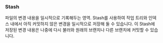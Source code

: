 
### Stash
파일의 변경 내용을 일시적으로 기록해두는 영역.
Stash를 사용하여 작업 트리와 인덱스 내에서 아직 커밋하지 않은 변경을 일시적으로 저장해 둘 수 있습니다. 이 Stash에 저장된 변경 내용은 나중에 다시 불러와 원래의 브랜치나 다른 브랜치에 커밋할 수 있습니다.
